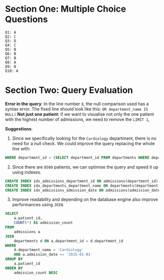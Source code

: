 # Section One: Multiple Choice Questions

```
Q1: A
Q2: C
Q3: D
Q4: C
Q5: B
Q6: B
Q7: B
Q8: A
Q9: B
Q10: A
```

# Section Two: Query Evaluation

**Error in the query**: In the line number `8`, the null comparison used has a syntax error. The fixed line should look like this: `OR department_name IS NULL)`
**Not just one patient**: if we want to visualise not only the one patient with the highest number of admissions, we need to remove the `LIMIT 1`,


**Suggestions**:

1. Since we specifically looking for the `Cardiology` department, there is no need for a null check.
We could improve the query replacing the whole line with: 
```sql
WHERE department_id = (SELECT department_id FROM departments WHERE department_name = 'Cardiology')
```

2. Since there are `8500` patients, we can optimise the query and speed it up using indexes.

```sql
CREATE INDEX idx_admissions_department_id ON admissions(department_id);
CREATE INDEX idx_departments_department_name ON departments(department_name);
CREATE INDEX idx_admissions_admission_date ON admissions(admission_date);
```

3. Improve readability and depending on the database engine also improve performances using `JOIN`.

```sql
SELECT
    a.patient_id,
    COUNT(*) AS admission_count
FROM
    admissions a
JOIN
    departments d ON a.department_id = d.department_id
WHERE
    d.department_name = 'Cardiology'
    AND a.admission_date >= '2015-01-01'
GROUP BY
    a.patient_id
ORDER BY
    admission_count DESC
```